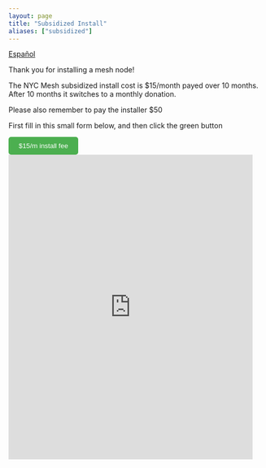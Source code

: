 ```yaml
---
layout: page
title: "Subsidized Install"
aliases: ["subsidized"]
---
```

[Español](/es/15)

Thank you for installing a mesh node! 

The NYC Mesh subsidized install cost is $15/month payed over 10 months. After 10 months it switches to a monthly donation. 

Please also remember to pay the installer $50

First fill in this small form below, and then click the green button

<a href="https://buy.stripe.com/bIY8yq0mdbco2zeaEL" target="_blank" style="text-decoration: none;">
    <button style="padding: 10px 20px; background-color: #4CAF50; color: white; border: none; border-radius: 5px; cursor: pointer;">
        $15/m install fee
    </button>
</a>

<iframe src="https://docs.google.com/forms/d/e/1FAIpQLSf_HIP97raD7VznMU1tZOKXYfensuTAb_HSurlXFyusQ_vicg/viewform?embedded=true" width="480" height="600" frameborder="0" marginheight="0" marginwidth="0">Loading…</iframe>



